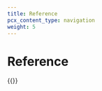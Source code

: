 ```yaml
---
title: Reference
pcx_content_type: navigation
weight: 5
---
```


# Reference

{{<directory-listing>}}